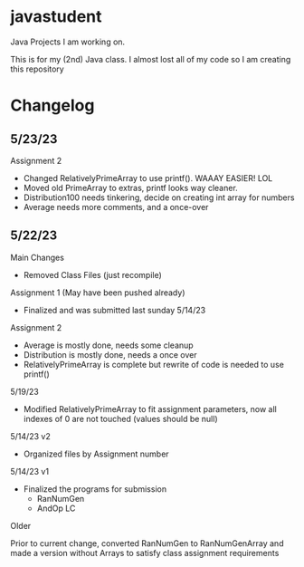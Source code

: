 # javastudent
Java Projects I am working on. 

This is for my (2nd) Java class. I almost lost all of my code so I am creating this repository

<h1>Changelog</h1>

<h2>5/23/23</h2>

Assignment 2<ul>
<li>Changed RelativelyPrimeArray to use printf(). WAAAY EASIER! LOL
<li>Moved old PrimeArray to extras, printf looks way cleaner.
<li>Distribution100 needs tinkering, decide on creating int array for numbers
<li>Average needs more comments, and a once-over
</ul>
<h2>5/22/23</h2>

Main Changes<ul>
<li>Removed Class Files (just recompile)
</ul>

Assignment 1 (May have been pushed already)<ul>
<li>Finalized and was submitted last sunday 5/14/23
</ul>

Assignment 2<ul>
<li>Average is mostly done, needs some cleanup
<li>Distribution is mostly done, needs a once over
<li>RelativelyPrimeArray is complete but rewrite of code is needed to use printf()
</ul>

5/19/23<ul>
<li>Modified RelativelyPrimeArray to fit assignment parameters, now all indexes of 0 are not touched (values should be null)</ul>

5/14/23 v2<ul>
<li>Organized files by Assignment number</ul>

5/14/23 v1<ul>
<li>Finalized the programs for submission<ul>
<li>RanNumGen
<li>AndOp
LC </ul></ul>
Older<br><p>
Prior to current change, converted RanNumGen to RanNumGenArray and made a version without Arrays to satisfy class assignment requirements</p>
